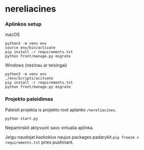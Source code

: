 # nereliacines
### Aplinkos setup
macOS
```
python3 -m venv env
source env/bin/activate
pip install -r requirements.txt
python front/manage.py migrate
```

Windows (nezinau ar teisingai)
```
python3 -m venv env
./env/Scripts/acitvate
pip install -r requirements.txt
python front/manage.py migrate
```
### Projekto paleidimas
Paleisti projekta is projekto root aplanko ```/nereliacines```.

```
python start.py
```

Nepamirskit aktyvuoti savo virtualia aplinka.


Jeigu naudojat kazkokius naujus packages padarykit ```pip freeze > requirements.txt``` pries pushinant.